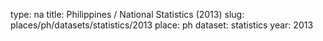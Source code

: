 type: na
title: Philippines / National Statistics (2013)
slug: places/ph/datasets/statistics/2013
place: ph
dataset: statistics
year: 2013
